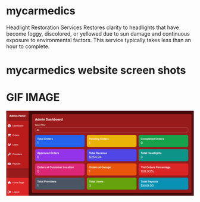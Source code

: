 # mycarmedics
Headlight Restoration
Services
Restores clarity to headlights that have become foggy, discolored, or yellowed due to sun damage and continuous exposure to environmental factors. This service typically takes less than an hour to complete.

# mycarmedics website screen shots


# GIF IMAGE
![Image](https://github.com/AsmaJalal/mycarmedics/blob/main/MyCarmedics_website_MERN_STACK/screenshots/MyCarmedicswebsite.gif?compress=1&resize=1024x768)